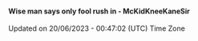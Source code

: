 #### Wise man says only fool rush in - McKidKneeKaneSir
Updated on 20/06/2023 - 00:47:02 (UTC) Time Zone

